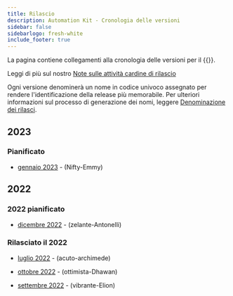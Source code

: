 ```yaml
---
title: Rilascio
description: Automation Kit - Cronologia delle versioni
sidebar: false
sidebarlogo: fresh-white
include_footer: true
---
```

La pagina contiene collegamenti alla cronologia delle versioni per il {{<product-name>}}.

Leggi di più sul nostro [Note sulle attività cardine di rilascio](/it/releases/milestones)

Ogni versione denominerà un nome in codice univoco assegnato per rendere l'identificazione della release più memorabile. Per ulteriori informazioni sul processo di generazione dei nomi, leggere [Denominazione dei rilasci](/it/releases/naming).

## 2023

### Pianificato

- [gennaio 2023](/it/releases/january-2023) - (Nifty-Emmy)

## 2022

### 2022 pianificato

- [dicembre 2022](/it/releases/december-2022) - (zelante-Antonelli)

### Rilasciato il 2022

- [luglio 2022](/it/releases/november-2022) - (acuto-archimede)

- [ottobre 2022](/it/releases/october-2022) - (ottimista-Dhawan)

- [settembre 2022](/it/releases/september-2022) - (vibrante-Elion)

